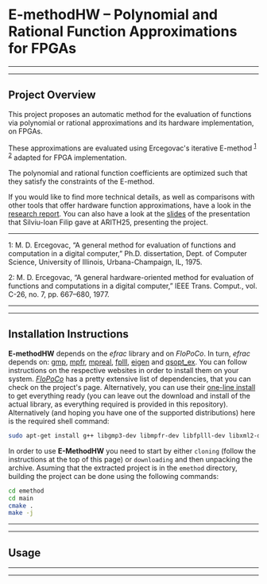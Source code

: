 # E-methodHW – Polynomial and Rational Function Approximations for FPGAs

***
***

## Project Overview

This project proposes an automatic method for the evaluation of functions via polynomial or rational approximations and its hardware implementation, on FPGAs.

These approximations are evaluated using Ercegovac's iterative E-method <sup>[1](#ref1)</sup>  <sup>[2](#ref2)</sup>  adapted for FPGA implementation.

The polynomial and rational function coefficients are optimized such that they satisfy the constraints of the E-method.

If you would like to find more technical details, as well as comparisons with other tools that offer hardware function approximations, have a look in the [research report]. You can also have a look at the [slides] of the presentation that Silviu-Ioan Filip gave at ARITH25, presenting the project.

---

<a name="ref1">1</a>: M. D. Ercegovac, “A general method for evaluation of functions and computation in a digital computer,” Ph.D. dissertation, Dept. of Computer Science, University of Illinois, Urbana-Champaign, IL, 1975.

<a name="ref2">2</a>: M. D. Ercegovac, “A general hardware-oriented method for evaluation of functions and computations in a digital computer,” IEEE Trans. Comput., vol. C-26, no. 7, pp. 667–680, 1977.

[research report]: ./doc/e-metod_research_report.pdf
[slides]: ./doc/slides_arith2018_Silviu_Filip.pdf

***
***

## Installation Instructions

**E-methodHW** depends on the *efrac* library and on *FloPoCo*.
In turn, *efrac* depends on: [gmp], [mpfr], [mpreal], [fplll], [eigen] and [qsopt_ex].
You can follow instructions on the respective websites in order to install them on your system.
*[FloPoCo]* has a pretty extensive list of dependencies, that you can check on the project's page. Alternatively, you can use their [one-line install] to get everything ready (you can leave out the download and install of the actual library, as everything required is provided in this repository).
Alternatively (and hoping you have one of the supported distributions) here is the required shell command:
```sh
sudo apt-get install g++ libgmp3-dev libmpfr-dev libfplll-dev libxml2-dev bison libmpfi-dev flex cmake libboost-all-dev libgsl0-dev && wget https://gforge.inria.fr/frs/download.php/33151/sollya-4.1.tar.gz && tar xzf sollya-4.1.tar.gz && cd sollya-4.1/ && ./configure && make -j4 && sudo make install
```

[gmp]: https://gmplib.org/
[mpfr]: https://www.mpfr.org/
[mpreal]: www.holoborodko.com/pavel/mpfr/
[fplll]: https://github.com/fplll/fplll
[eigen]: https://eigen.tuxfamily.org/
[qsopt_ex]: https://github.com/jonls/qsopt-ex

[FloPoCo]: http://flopoco.gforge.inria.fr/
[one-line install]: http://flopoco.gforge.inria.fr/flopoco_installation.html

In order to use **E-MethodHW** you need to start by either `cloning` (follow the instructions at the top of this page) or `downloading` and then unpacking the archive.
Asuming that the extracted project is in the `emethod` directory,  building the project can be done using the following commands:

```sh
cd emethod
cd main
cmake .
make -j
```

***
***

## Usage

***
***